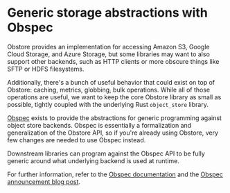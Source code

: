 # Generic storage abstractions with Obspec

Obstore provides an implementation for accessing Amazon S3, Google Cloud Storage, and Azure Storage, but some libraries may want to also support other backends, such as HTTP clients or more obscure things like SFTP or HDFS filesystems.

Additionally, there's a bunch of useful behavior that could exist on top of Obstore: caching, metrics, globbing, bulk operations. While all of those operations are useful, we want to keep the core Obstore library as small as possible, tightly coupled with the underlying Rust `object_store` library.

[Obspec](https://developmentseed.org/obspec/) exists to provide the abstractions for generic programming against object store backends. Obspec is essentially a formalization and generalization of the Obstore API, so if you're already using Obstore, very few changes are needed to use Obspec instead.

Downstream libraries can program against the Obspec API to be fully generic around what underlying backend is used at runtime.

For further information, refer to the [Obspec documentation](https://developmentseed.org/obspec/latest/) and the [Obspec announcement blog post](https://developmentseed.org/obspec/latest/blog/2025/06/25/introducing-obspec-a-python-protocol-for-interfacing-with-object-storage/).
